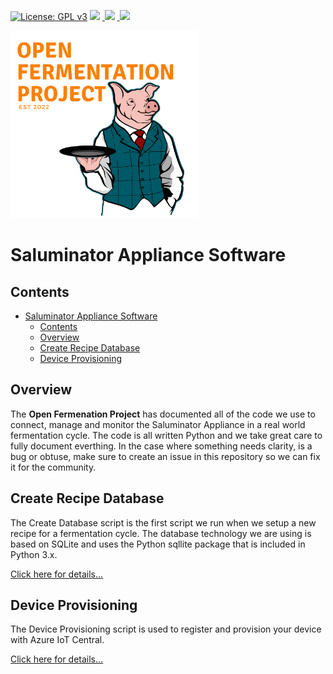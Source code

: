 [![License: GPL v3](https://img.shields.io/badge/License-GPLv3-blue.svg)](https://www.gnu.org/licenses/gpl-3.0)&nbsp;<a href="https://www.open-fermentation-project.org/"><img src="https://img.shields.io/badge/OFS v1-Open%20Fermentation%20Project%20v1-yellowgreen"></a>&nbsp;<a href="https://apps.azureiotcentral.com/">
<img src="https://img.shields.io/badge/Azure IoT Central-Open%20Fermentation%20Project%20v1-blue"></a>&nbsp;<a href="https://www.saluminator.com/">
<img src="https://img.shields.io/badge/IoT-Saluminator%20Appliance%20v4-purple"></a>

<img src="../../assets/open-fermentation-project-logo-v2_500px.png" width="300"/>

# Saluminator Appliance Software

## Contents

- [Saluminator Appliance Software](#saluminator-appliance-software)
  - [Contents](#contents)
  - [Overview](#overview)
  - [Create Recipe Database](#create-recipe-database)
  - [Device Provisioning](#device-provisioning)

## Overview

The **Open Fermenation Project** has documented all of the code we use to connect, manage and monitor the Saluminator Appliance in a real world fermentation cycle. The code is all written Python and we take great care to fully document everthing. In the case where something needs clarity, is a bug or obtuse, make sure to create an issue in this repository so we can fix it for the community.

## Create Recipe Database
The Create Database script is the first script we run when we setup a new recipe for a fermentation cycle.  The database technology we are using is based on SQLite and uses the Python sqllite package that is included in Python 3.x.

<a href="./CREATEDB.MD">Click here for details...</a>

## Device Provisioning
The Device Provisioning script is used to register and provision your device with Azure IoT Central.

<a href="./CREATEDB.MD">Click here for details...</a>

